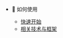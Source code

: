 * &#xe696; 如何使用

  * [<span class="icon-startup-rocket"/> 快速开始](/zh-cn/QuickStart.md)
  * [<span class="icon-huxiangguanzhu"/> 相关技术与框架](/zh-cn/Related.md)

